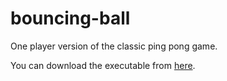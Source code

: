 bouncing-ball
=============

One player version of the classic ping pong game.

You can download the executable from [here](https://github.com/anujgarg128/bouncing-ball/blob/master/Bouncing%20Ball/bin/Debug/Bouncing%20Ball.exe?raw=true).
